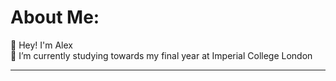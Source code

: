 # About Me:
👋 Hey! I'm Alex<br>🌱 I’m currently studying towards my final year at Imperial College London

---
